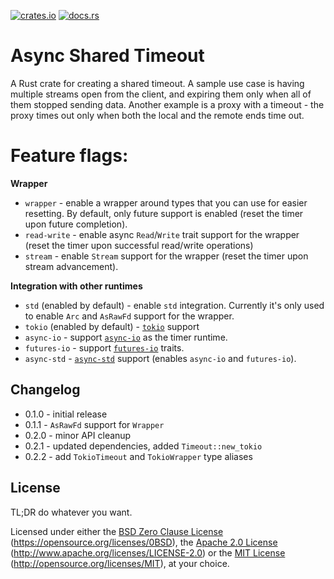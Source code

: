 [![crates.io](https://img.shields.io/crates/v/async-shared-timeout.svg)](https://crates.io/crates/async-shared-timeout) [![docs.rs](https://docs.rs/async-shared-timeout/badge.svg)](https://docs.rs/async-shared-timeout)

# Async Shared Timeout

A Rust crate for creating a shared timeout. A sample use case is having multiple streams open from the client, and expiring them only when all of them stopped sending data. Another example is a proxy with a timeout - the proxy times out only when both the local and the remote ends time out.

# Feature flags:
 
**Wrapper**

- `wrapper` - enable a wrapper around types that you can use for easier resetting. By default,
              only future support is enabled (reset the timer upon future completion).
- `read-write` - enable async `Read`/`Write` trait support for the wrapper (reset the timer
                 upon successful read/write operations)
- `stream` - enable `Stream` support for the wrapper (reset the timer upon stream advancement).

**Integration with other runtimes**

- `std` (enabled by default) - enable `std` integration. Currently it's only used to enable
                               `Arc` and `AsRawFd` support for the wrapper.
- `tokio` (enabled by default) - [`tokio`](https://docs.rs/tokio) support
- `async-io` - support [`async-io`](https://docs.rs/async-io) as the timer runtime.
- `futures-io` - support [`futures-io`](https://docs.rs/futures-io) traits.
- `async-std` - [`async-std`](https://docs.rs/async-std) support (enables `async-io` and `futures-io`).

## Changelog

- 0.1.0 - initial release
- 0.1.1 - `AsRawFd` support for `Wrapper`
- 0.2.0 - minor API cleanup
- 0.2.1 - updated dependencies, added `Timeout::new_tokio`
- 0.2.2 - add `TokioTimeout` and `TokioWrapper` type aliases

## License

TL;DR do whatever you want.

Licensed under either the [BSD Zero Clause License](LICENSE-0BSD) (https://opensource.org/licenses/0BSD), the [Apache 2.0 License](LICENSE-APACHE) (http://www.apache.org/licenses/LICENSE-2.0) or the [MIT License](LICENSE-MIT) (http://opensource.org/licenses/MIT), at your choice.

